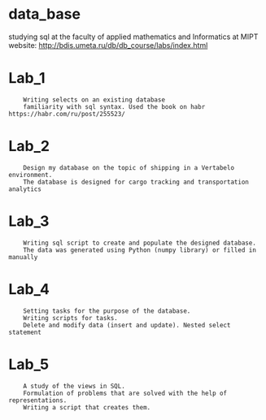# data_base
studying sql at the faculty of applied mathematics and Informatics at MIPT
website: http://bdis.umeta.ru/db/db_course/labs/index.html

# Lab_1
        Writing selects on an existing database
        familiarity with sql syntax. Used the book on habr  https://habr.com/ru/post/255523/
                
# Lab_2
        Design my database on the topic of shipping in a Vertabelo environment. 
        The database is designed for cargo tracking and transportation analytics
                
# Lab_3
        Writing sql script to create and populate the designed database. 
        The data was generated using Python (numpy library) or filled in manually
                
# Lab_4
        Setting tasks for the purpose of the database. 
        Writing scripts for tasks. 
        Delete and modify data (insert and update). Nested select statement
               
# Lab_5
        A study of the views in SQL.
        Formulation of problems that are solved with the help of representations.
        Writing a script that creates them.
        
        
        
